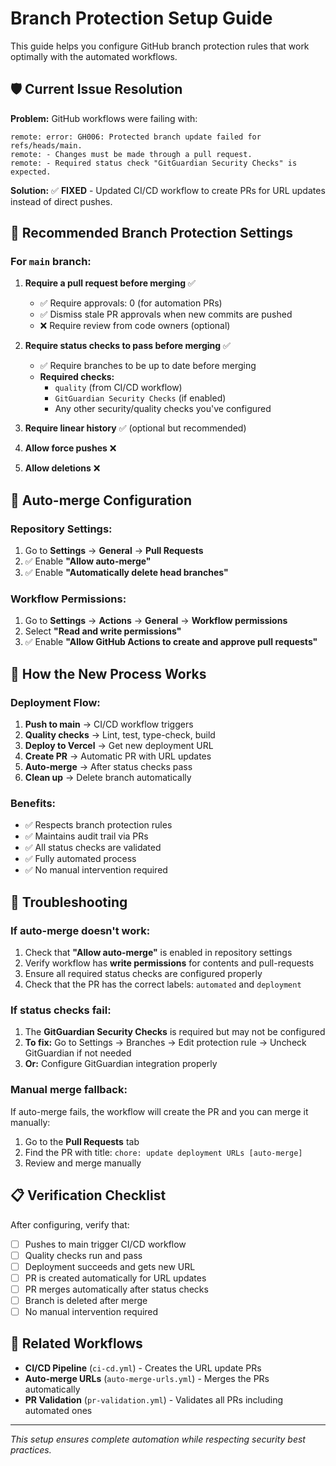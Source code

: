 # Branch Protection Setup Guide

This guide helps you configure GitHub branch protection rules that work optimally with the automated workflows.

## 🛡️ Current Issue Resolution

**Problem:** GitHub workflows were failing with:

```
remote: error: GH006: Protected branch update failed for refs/heads/main.
remote: - Changes must be made through a pull request.
remote: - Required status check "GitGuardian Security Checks" is expected.
```

**Solution:** ✅ **FIXED** - Updated CI/CD workflow to create PRs for URL updates instead of direct pushes.

## 🔧 Recommended Branch Protection Settings

### For `main` branch:

1. **Require a pull request before merging** ✅
   - ✅ Require approvals: 0 (for automation PRs)
   - ✅ Dismiss stale PR approvals when new commits are pushed
   - ❌ Require review from code owners (optional)

2. **Require status checks to pass before merging** ✅
   - ✅ Require branches to be up to date before merging
   - **Required checks:**
     - `quality` (from CI/CD workflow)
     - `GitGuardian Security Checks` (if enabled)
     - Any other security/quality checks you've configured

3. **Require linear history** ✅ (optional but recommended)

4. **Allow force pushes** ❌

5. **Allow deletions** ❌

## 🤖 Auto-merge Configuration

### Repository Settings:

1. Go to **Settings** → **General** → **Pull Requests**
2. ✅ Enable **"Allow auto-merge"**
3. ✅ Enable **"Automatically delete head branches"**

### Workflow Permissions:

1. Go to **Settings** → **Actions** → **General** → **Workflow permissions**
2. Select **"Read and write permissions"**
3. ✅ Enable **"Allow GitHub Actions to create and approve pull requests"**

## 🔄 How the New Process Works

### Deployment Flow:

1. **Push to main** → CI/CD workflow triggers
2. **Quality checks** → Lint, test, type-check, build
3. **Deploy to Vercel** → Get new deployment URL
4. **Create PR** → Automatic PR with URL updates
5. **Auto-merge** → After status checks pass
6. **Clean up** → Delete branch automatically

### Benefits:

- ✅ Respects branch protection rules
- ✅ Maintains audit trail via PRs
- ✅ All status checks are validated
- ✅ Fully automated process
- ✅ No manual intervention required

## 🚨 Troubleshooting

### If auto-merge doesn't work:

1. Check that **"Allow auto-merge"** is enabled in repository settings
2. Verify workflow has **write permissions** for contents and pull-requests
3. Ensure all required status checks are configured properly
4. Check that the PR has the correct labels: `automated` and `deployment`

### If status checks fail:

1. The **GitGuardian Security Checks** is required but may not be configured
2. **To fix:** Go to Settings → Branches → Edit protection rule → Uncheck GitGuardian if not needed
3. **Or:** Configure GitGuardian integration properly

### Manual merge fallback:

If auto-merge fails, the workflow will create the PR and you can merge it manually:

1. Go to the **Pull Requests** tab
2. Find the PR with title: `chore: update deployment URLs [auto-merge]`
3. Review and merge manually

## 📋 Verification Checklist

After configuring, verify that:

- [ ] Pushes to main trigger CI/CD workflow
- [ ] Quality checks run and pass
- [ ] Deployment succeeds and gets new URL
- [ ] PR is created automatically for URL updates
- [ ] PR merges automatically after status checks
- [ ] Branch is deleted after merge
- [ ] No manual intervention required

## 🔗 Related Workflows

- **CI/CD Pipeline** (`ci-cd.yml`) - Creates the URL update PRs
- **Auto-merge URLs** (`auto-merge-urls.yml`) - Merges the PRs automatically
- **PR Validation** (`pr-validation.yml`) - Validates all PRs including automated ones

---

_This setup ensures complete automation while respecting security best practices._
